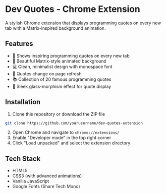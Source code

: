# Dev Quotes - Chrome Extension

A stylish Chrome extension that displays programming quotes on every new tab with a Matrix-inspired background animation.



## Features

- 🎯 Shows inspiring programming quotes on every new tab
- 🎨 Beautiful Matrix-style animated background
- 💻 Clean, minimalist design with monospace font
- 🔄 Quotes change on page refresh
- 📚 Collection of 20 famous programming quotes
- 🌟 Sleek glass-morphism effect for quote display

## Installation

1. Clone this repository or download the ZIP file
```bash
git clone https://github.com/yourusername/dev-quotes-extension
```

2. Open Chrome and navigate to `chrome://extensions/`
3. Enable "Developer mode" in the top right corner
4. Click "Load unpacked" and select the extension directory

## Tech Stack

- HTML5
- CSS3 (with advanced animations)
- Vanilla JavaScript
- Google Fonts (Share Tech Mono)


